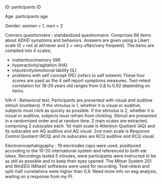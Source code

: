 ID: participants ID

Age: participants age

Gender: women = 1, men = 2

Conners questionnaire : 
standardized questionnaire. Comprizes 66 items about ADHD symptoms and behaviors.
Answers are given using a Likert scale (0 = not at all/never and 3 = very often/very frequent). The items
are compiled into 4 scales; 
- inattention/memory (IM)
- hyperactivity/agitation (HA)
- impulsivity/emotional lability (IL)
- problems with self concept (PE) (refers to self esteem)
These four scores are used as the 4 self report symptoms measures. Test-retest correlation for 18-29 
years old ranges from 0,8 to 0,92 depending on items.

IVA-II : 
Behavioral test. Participants are presented with visual and auditive stimuli (numbers). If the 
stimulus is 1, whether it is visual or auditive, subjects must click as quickly as possible. If the stimulus
is 2, whether it is visual or auditive, subjects must refrain from clickling. Stimuli are presented
in a randomized order and at random time. 2 main scales are extracted, comprising 2 subscales each. 1st 
main scale is Attention Quotient (AQ) and its subscales are AQ auditive and AQ visual. 2nd main scale is
Response Control Quotient (RCQ) and its subscales are RCQ auditive and RCQ visual. 

Electroencephalography : 
19 electrodes caps were used, positioned according to the 10-20 international 
system and referenced to both ear lobes. Recordings lasted 5 minutes, were participants were instructed
to be as still as possible and to keep their eyes opened. The Mitsar System 201 and WinEEG (Mitast) softwares
were used for recording. Test-retest and split-half correlations were higher than 0,9. 
Need more info on eeg analysis, waiting on a response from my PI. 

